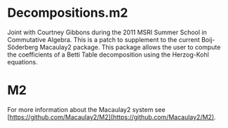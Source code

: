 Decompositions.m2
=================

Joint with Courtney Gibbons during the 2011 MSRI Summer School in Commutative Algebra. This is a patch to supplement to the current Boij-Söderberg Macaulay2 package. This package allows the user to compute the coefficients of a Betti Table decomposition using the Herzog-Kohl equations.


M2
===
For more information about the Macaulay2 system see [https://github.com/Macaulay2/M2](https://github.com/Macaulay2/M2).